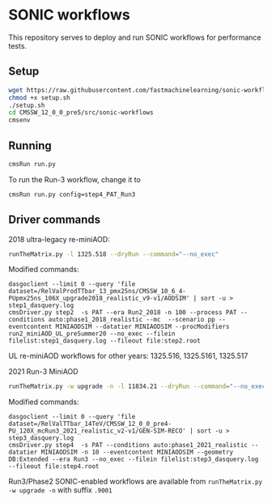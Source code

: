 # SONIC workflows

This repository serves to deploy and run SONIC workflows for performance tests.

## Setup
```bash
wget https://raw.githubusercontent.com/fastmachinelearning/sonic-workflows/master/setup.sh
chmod +x setup.sh
./setup.sh
cd CMSSW_12_0_0_pre5/src/sonic-workflows
cmsenv
```

## Running
```bash
cmsRun run.py
```

To run the Run-3 workflow, change it to 
```bash
cmsRun run.py config=step4_PAT_Run3
```

## Driver commands

2018 ultra-legacy re-miniAOD:
```bash
runTheMatrix.py -l 1325.518 --dryRun --command="--no_exec"
```

Modified commands:
```
dasgoclient --limit 0 --query 'file dataset=/RelValProdTTbar_13_pmx25ns/CMSSW_10_6_4-PUpmx25ns_106X_upgrade2018_realistic_v9-v1/AODSIM' | sort -u > step1_dasquery.log
cmsDriver.py step2  -s PAT --era Run2_2018 -n 100 --process PAT --conditions auto:phase1_2018_realistic --mc  --scenario pp --eventcontent MINIAODSIM --datatier MINIAODSIM --procModifiers run2_miniAOD_UL_preSummer20 --no_exec --filein filelist:step1_dasquery.log --fileout file:step2.root
```

UL re-miniAOD workflows for other years: 1325.516, 1325.5161, 1325.517

2021 Run-3 MiniAOD
```bash
runTheMatrix.py -w upgrade -n -l 11834.21 --dryRun --command="--no_exec"
```

Modified commands:
```
dasgoclient --limit 0 --query 'file dataset=/RelValTTbar_14TeV/CMSSW_12_0_0_pre4-PU_120X_mcRun3_2021_realistic_v2-v1/GEN-SIM-RECO' | sort -u > step3_dasquery.log
cmsDriver.py step4  -s PAT --conditions auto:phase1_2021_realistic --datatier MINIAODSIM -n 10 --eventcontent MINIAODSIM --geometry DB:Extended --era Run3 --no_exec --filein filelist:step3_dasquery.log  --fileout file:step4.root
```

Run3/Phase2 SONIC-enabled workflows are available from `runTheMatrix.py -w upgrade -n` with suffix `.9001`
